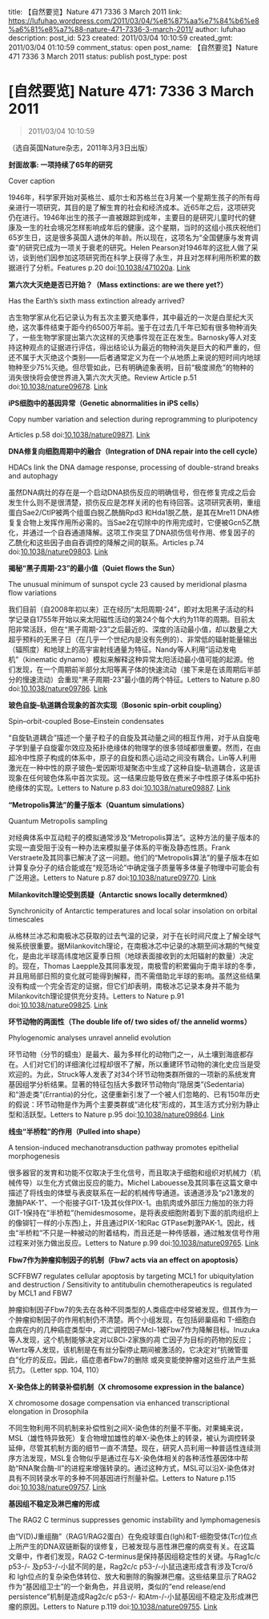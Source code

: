 title: 【自然要览】Nature 471 7336 3 March 2011
link: https://lufuhao.wordpress.com/2011/03/04/%e8%87%aa%e7%84%b6%e8%a6%81%e8%a7%88-nature-471-7336-3-march-2011/
author: lufuhao
description: 
post_id: 523
created: 2011/03/04 10:10:59
created_gmt: 2011/03/04 01:10:59
comment_status: open
post_name: 【自然要览】Nature 471 7336 3 March 2011
status: publish
post_type: post

# [自然要览] Nature 471: 7336 3 March 2011 

> 2011/03/04 10:10:59

 

（选自英国Nature杂志，2011年3月3日出版）

**封面故事: 一项持续了65年的研究**

Cover caption

1946年，科学家开始对英格兰、威尔士和苏格兰在3月某一个星期生孩子的所有母亲进行一项研究，其目的是了解生育的社会和经济成本。近65年之后，这项研究仍在进行。1946年出生的孩子一直被跟踪到成年，主要目的是研究儿童时代的健康及一生的社会境况怎样影响成年后的健康。这个星期，当时的这组小孩庆祝他们65岁生日，这是很多英国人退休的年龄。所以现在，这项名为“全国健康与发育调查”的研究已成为一项关于衰老的研究。Helen Pearson对1946年的这批人做了采访，谈到他们因参加这项研究而在科学上获得了永生，并且对怎样利用所积累的数据进行了分析。Features p.20 doi:[10.1038/471020a](http://doi.org/10.1038/471020a). [Link](http://www.natureasia.com/ch/nature/updates/index.php?i=82051&issue=7336) 

**第六次大灭绝是否已开始？（Mass extinctions: are we there yet?）**

Has the Earth’s sixth mass extinction already arrived?

古生物学家从化石记录认为有五次主要灭绝事件，其中最近的一次是白垩纪大灭绝，这次事件结束于距今约6500万年前。鉴于在过去几千年已知有很多物种消失了，一些生物学家提出第六次这样的灭绝事件现在正在发生。Barnosky等人对支持这种观点的证据进行评估，得出结论认为最近的物种消失是巨大的和严重的，但还不属于大灭绝这个类别——后者通常定义为在一个从地质上来说的短时间内地球物种至少75%灭绝。但尽管如此，已有明确迹象表明，目前“极度濒危”的物种的消失很快将会使世界进入第六次大灭绝。Review Article p.51 doi:[10.1038/nature09678](http://doi.org/10.1038/nature09678). [Link](http://www.natureasia.com/ch/nature/updates/index.php?i=82077&issue=7336)

**iPS细胞中的基因异常（Genetic abnormalities in iPS cells）**

Copy number variation and selection during reprogramming to pluripotency

Articles p.58 doi:[10.1038/nature09871](http://doi.org/10.1038/nature09871). [Link](http://www.natureasia.com/ch/nature/updates/index.php?i=82079&issue=7336)

**DNA修复向细胞周期中的融合（Integration of DNA repair into the cell cycle）**

HDACs link the DNA damage response, processing of double-strand breaks and autophagy

虽然DNA病灶的存在是一个启动DNA损伤反应的明确信号，但在修复完成之后会发生什么则不是很清楚，损伤反应是怎样关闭的也有待回答。这项研究表明，重组蛋白Sae2/CtIP被两个组蛋白脱乙酰酶Rpd3 和Hda1脱乙酰，是其在Mre11 DNA修复复合物上发挥作用所必需的。当Sae2在切除中的作用完成时，它便被Gcn5乙酰化，并通过一个自吞通道降解。这项工作突显了DNA损伤信号作用、修复因子的乙酰化和这些因子由自吞调控的降解之间的联系。Articles p.74 doi:[10.1038/nature09803](http://doi.org/10.1038/nature09803). [Link](http://www.natureasia.com/ch/nature/updates/index.php?i=82085&issue=7336)

**揭秘“黑子周期-23”的最小值（Quiet flows the Sun）**

The unusual minimum of sunspot cycle 23 caused by meridional plasma flow variations

我们目前（自2008年初以来）正在经历“太阳周期-24”，即对太阳黑子活动的科学记录自1755年开始以来太阳磁性活动的第24个每个大约为11年的周期。目前太阳非常活跃，但在“黑子周期-23”之后最近的、深度的活动最小值，却以数量之大超乎预料的无黑子日（在几乎一个世纪内是没有先例的）、非常低的辐射能量输出（辐照度）和地球上的高宇宙射线通量为特征。Nandy等人利用“运动发电机”（kinematic dynamo）模拟来解释这种异常太阳活动最小值可能的起源。他们发现，在一个周期前半部分太阳等离子体的快速流动（接下来是在该周期后半部分的慢速流动）会重现“黑子周期-23”最小值的两个特征。Letters to Nature p.80 doi:[10.1038/nature09786](http://doi.org/10.1038/nature09786). [Link](http://www.natureasia.com/ch/nature/updates/index.php?i=82087&issue=7336)

**玻色自旋–轨道耦合现象的首次实现（Bosonic spin-orbit coupling）**

Spin–orbit-coupled Bose–Einstein condensates

“自旋轨道耦合”描述一个量子粒子的自旋及其动量之间的相互作用，对于从自旋电子学到量子自旋霍尔效应及拓扑绝缘体的物理学的很多领域都很重要。然而，在由超冷中性原子构成的体系中，原子的自旋和质心运动之间没有耦合。Lin等人利用激光在一种中性的原子玻色–爱因斯坦凝聚态中生成了这种自旋–轨道耦合，这是该现象在任何玻色体系中首次实现。这一结果应能导致在费米子中性原子体系中拓扑绝缘体的实现。Letters to Nature p.83 doi:[10.1038/nature09887](http://doi.org/10.1038/nature09887). [Link](http://www.natureasia.com/ch/nature/updates/index.php?i=82043&issue=7336)

**“Metropolis算法”的量子版本（Quantum simulations）**

Quantum Metropolis sampling

对经典体系中互动粒子的模拟通常涉及“Metropolis算法”。这种方法的量子版本的实现一直受阻于没有一种办法来模拟量子体系的平衡及静态性质。Frank Verstraete及其同事已解决了这一问题。他们的“Metropolis算法”的量子版本在如计算复杂分子的结合能或在“规范场论”中确定强子质量等多体量子物理中可能会有广泛用途。Letters to Nature p.87 doi:[10.1038/nature09770](http://doi.org/10.1038/nature09770). [Link](http://www.natureasia.com/ch/nature/updates/index.php?i=82046&issue=7336)

**Milankovitch理论受到质疑（Antarctic snows locally determkned）**

Synchronicity of Antarctic temperatures and local solar insolation on orbital timescales

从格林兰冰芯和南极冰芯获取的过去气温的记录，对于在长时间尺度上了解全球气候系统很重要。据Milankovitch理论，在南极冰芯中记录的冰期至间冰期的气候变化，是由北半球高纬度地区夏季日照（地球表面接收到的太阳辐射的数量）决定的。现在，Thomas Laepple及其同事发现，南极雪的积累偏向于南半球的冬季，并且用局部日照的变化就可能得到解释，而不需借助北半球的影响。虽然这些结果没有构成一个完全否定的证据，但它们却表明，南极冰芯记录本身并不能为Milankovitch理论提供充分支持。Letters to Nature p.91 doi:[10.1038/nature09825](http://doi.org/10.1038/nature09825). [Link](http://www.natureasia.com/ch/nature/updates/index.php?i=82049&issue=7336)

**环节动物的两面性（The double life of/ two sides of/ the annelid worms）**

Phylogenomic analyses unravel annelid evolution

环节动物（分节的蠕虫）是最大、最为多样化的动物门之一，从土壤到海底都存在。人们对它们的详细演化过程却很不了解，所以重建环节动物的演化史应当是受欢迎的。为此，Struck等人发表了对34个环节动物类群所做的一项新的系统发育基因组学分析结果。显著的特征包括大多数环节动物向“隐居类”(Sedentaria)和“游走类”(Errantia)的分化，这便重新引发了一个被人们忽略的、已有150年历史的假说：环节动物是作为两个主要类群或“进化枝”形成的，其生活方式分别为静止型和活跃型。Letters to Nature p.95 doi:[10.1038/nature09864](http://doi.org/10.1038/nature09864). [Link](http://www.natureasia.com/ch/nature/updates/index.php?i=82052&issue=7336)

**线虫“半桥粒”的作用（Pulled into shape）**

A tension-induced mechanotransduction pathway promotes epithelial morphogenesis

很多器官的发育和功能不仅取决于生化信号，而且取决于细胞和组织对机械力（机械传导）以生化方式做出反应的能力。Michel Labouesse及其同事在这篇文章中描述了将线虫的体壁与表皮联系在一起的机械传导通道。该通道涉及“p21激发的激酶PAK-1”、一个衔接子GIT-1及其伙伴PIX-1。由肌肉或外部压力施加的张力将GIT-1保持在“半桥粒”(hemidesmosome，是将表皮细胞附着到下面的肌肉组织上的像铆钉一样的小东西)上，并且通过PIX-1和Rac GTPase刺激PAK-1。因此，线虫“半桥粒”不只是一种被动的附着结构，而且还是一种传感器，通过触发信号作用过程来对张力做出反应。Letters to Nature p.99 doi:[10.1038/nature09765](http://doi.org/10.1038/nature09765). [Link](http://www.natureasia.com/ch/nature/updates/index.php?i=82055&issue=7336)

**Fbw7作为肿瘤抑制因子的机制（Fbw7 acts via an effect on apoptosis）**

SCFFBW7 regulates cellular apoptosis by targeting MCL1 for ubiquitylation and destruction / Sensitivity to antitubulin chemotherapeutics is regulated by MCL1 and FBW7

肿瘤抑制因子Fbw7的失去在各种不同类型的人类癌症中经常被发现，但其作为一个肿瘤抑制因子的作用机制仍不清楚。两个小组发现，在包括卵巢癌和 T-细胞白血病在内的几种癌症类型中，凋亡调控因子Mcl-1被Fbw7作为降解目标。Inuzuka等人发现，这个机制能够决定对以BCl-2家族的凋 亡因子为目标的药物的反应；Wertz等人发现，该机制是在有丝分裂停止期间被激活的，它决定对“抗微管蛋白”化疗的反应。因此，癌症患者Fbw7的删除 或突变能使肿瘤对这些疗法产生抵抗力。（Letter spp. 104, 110）

**X-染色体上的转录补偿机制（X chromosome expression in the balance）**

X chromosome dosage compensation via enhanced transcriptional elongation in Drosophila

不同生物利用不同机制来补偿性别之间X-染色体的剂量不平衡。对果蝇来说，MSL（雄性特异致死）复合物增加雄性的单X-染色体上的转录，被认为调控转录延伸，尽管其机制方面的细节一直不清楚。现在，研究人员利用一种普适性连续测序方法发现，MSL复合物似乎是通过在与X-染色体相关的各种活性基因体中帮助“RNA聚合酶-II”的进程来增强转录的。通过这种方式，MSL可以沿X-染色体对具有不同转录水平的多种不同基因进行剂量补偿。Letters to Nature p.115 doi:[10.1038/nature09757](http://doi.org/10.1038/nature09757). [Link](http://www.natureasia.com/ch/nature/updates/index.php?i=82064&issue=7336)

**基因组不稳定及淋巴瘤的形成**

The RAG2 C terminus suppresses genomic instability and lymphomagenesis

由“V(D)J重组酶”（RAG1/RAG2蛋白）在免疫球蛋白(Igh)和T-细胞受体(Tcr)位点上所产生的DNA双链断裂的误修复，已被发现与恶性淋巴瘤的病变有关。在这篇文章中，作者们发现，RAG2 C-terminus是保持基因组稳定性的关键。与Rag1c/c p53-/- 及p53-/-小鼠不同的是，Rag2c/c p53-/-小鼠迅速形成含有涉及Tcrα/δ 和 Igh位点的复杂染色体转位、放大和删除的胸腺淋巴瘤。这些结果显示了RAG2作为“基因组卫士”的一个新角色，并且说明，类似的“end release/end persistence”机制是造成Rag2c/c p53-/- 和Atm-/-小鼠基因组不稳定及形成淋巴瘤的原因。Letters to Nature p.119 doi:[10.1038/nature09755](http://doi.org/10.1038/nature09755). [Link](http://www.natureasia.com/ch/nature/updates/index.php?i=82067&issue=7336)
